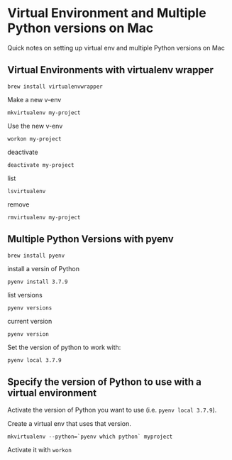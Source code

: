 # Virtual Environment and Multiple Python versions on Mac
Quick notes on setting up virtual env and multiple Python versions on Mac


## Virtual Environments with virtualenv wrapper

```
brew install virtualenvwrapper
```

Make a new v-env

```
mkvirtualenv my-project
```

Use the new v-env

```
workon my-project
```

deactivate
```
deactivate my-project
```

list
```
lsvirtualenv
```


remove

```
rmvirtualenv my-project
```



## Multiple Python Versions with pyenv

```
brew install pyenv
```

install a versin of Python
```
pyenv install 3.7.9
```

list versions 
```
pyenv versions
```

current version
```
pyenv version
```

Set the version of python to work with:
```
pyenv local 3.7.9
```


## Specify the version of Python to use with a virtual environment

Activate the version of Python you want to use (i.e. `pyenv local 3.7.9`).   

Create a virtual env that uses that version.

```
mkvirtualenv --python=`pyenv which python` myproject
```


Activate it with `workon`

